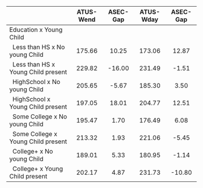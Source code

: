 
|                      |    ATUS-Wend |     ASEC-Gap |    ATUS-Wday |     ASEC-Gap |
| -------------------- | :----------: | :----------: | :----------: | :----------: |
| Education x Young Child |              |              |              |              |
| &nbsp;&nbsp;Less than HS x No young Child |       175.66 |        10.25 |       173.06 |        12.87 |
| &nbsp;&nbsp;Less than HS x Young Child present |       229.82 |       -16.00 |       231.49 |        -1.51 |
| &nbsp;&nbsp;HighSchool x No young Child |       205.65 |        -5.67 |       185.30 |         3.50 |
| &nbsp;&nbsp;HighSchool x Young Child present |       197.05 |        18.01 |       204.77 |        12.51 |
| &nbsp;&nbsp;Some College x No young Child |       195.47 |         1.70 |       176.49 |         6.08 |
| &nbsp;&nbsp;Some College x Young Child present |       213.32 |         1.93 |       221.06 |        -5.45 |
| &nbsp;&nbsp;College+ x No young Child |       189.01 |         5.33 |       180.95 |        -1.14 |
| &nbsp;&nbsp;College+ x Young Child present |       202.17 |         4.87 |       231.73 |       -10.80 |

